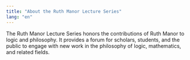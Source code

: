 ```yaml
---
title: "About the Ruth Manor Lecture Series"
lang: "en"
---
```

The Ruth Manor Lecture Series honors the contributions of Ruth Manor to logic and philosophy.
It provides a forum for scholars, students, and the public to engage with new work in the
philosophy of logic, mathematics, and related fields.